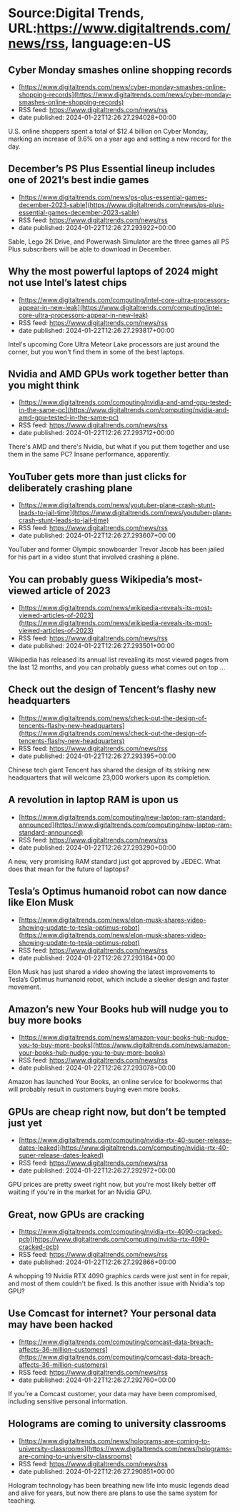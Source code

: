 # Source:Digital Trends, URL:https://www.digitaltrends.com/news/rss, language:en-US

## Cyber Monday smashes online shopping records
 - [https://www.digitaltrends.com/news/cyber-monday-smashes-online-shopping-records](https://www.digitaltrends.com/news/cyber-monday-smashes-online-shopping-records)
 - RSS feed: https://www.digitaltrends.com/news/rss
 - date published: 2024-01-22T12:26:27.294028+00:00

U.S. online shoppers spent a total of $12.4 billion on Cyber Monday, marking an increase of 9.6% on a year ago and setting a new record for the day.

## December’s PS Plus Essential lineup includes one of 2021’s best indie games
 - [https://www.digitaltrends.com/news/ps-plus-essential-games-december-2023-sable](https://www.digitaltrends.com/news/ps-plus-essential-games-december-2023-sable)
 - RSS feed: https://www.digitaltrends.com/news/rss
 - date published: 2024-01-22T12:26:27.293922+00:00

Sable, Lego 2K Drive, and Powerwash Simulator are the three games all PS Plus subscribers will be able to download in December.

## Why the most powerful laptops of 2024 might not use Intel’s latest chips
 - [https://www.digitaltrends.com/computing/intel-core-ultra-processors-appear-in-new-leak](https://www.digitaltrends.com/computing/intel-core-ultra-processors-appear-in-new-leak)
 - RSS feed: https://www.digitaltrends.com/news/rss
 - date published: 2024-01-22T12:26:27.293817+00:00

Intel's upcoming Core Ultra Meteor Lake processors are just around the corner, but you won't find them in some of the best laptops.

## Nvidia and AMD GPUs work together better than you might think
 - [https://www.digitaltrends.com/computing/nvidia-and-amd-gpu-tested-in-the-same-pc](https://www.digitaltrends.com/computing/nvidia-and-amd-gpu-tested-in-the-same-pc)
 - RSS feed: https://www.digitaltrends.com/news/rss
 - date published: 2024-01-22T12:26:27.293712+00:00

There's AMD and there's Nvidia, but what if you put them together and use them in the same PC? Insane performance, apparently.

## YouTuber gets more than just clicks for deliberately crashing plane
 - [https://www.digitaltrends.com/news/youtuber-plane-crash-stunt-leads-to-jail-time](https://www.digitaltrends.com/news/youtuber-plane-crash-stunt-leads-to-jail-time)
 - RSS feed: https://www.digitaltrends.com/news/rss
 - date published: 2024-01-22T12:26:27.293607+00:00

YouTuber and former Olympic snowboarder Trevor Jacob has been jailed for his part in a video stunt that involved crashing a plane.

## You can probably guess Wikipedia’s most-viewed article of 2023
 - [https://www.digitaltrends.com/news/wikipedia-reveals-its-most-viewed-articles-of-2023](https://www.digitaltrends.com/news/wikipedia-reveals-its-most-viewed-articles-of-2023)
 - RSS feed: https://www.digitaltrends.com/news/rss
 - date published: 2024-01-22T12:26:27.293501+00:00

Wikipedia has released its annual list revealing its most viewed pages from the last 12 months, and you can probably guess what comes out on top ...

## Check out the design of Tencent’s flashy new headquarters
 - [https://www.digitaltrends.com/news/check-out-the-design-of-tencents-flashy-new-headquarters](https://www.digitaltrends.com/news/check-out-the-design-of-tencents-flashy-new-headquarters)
 - RSS feed: https://www.digitaltrends.com/news/rss
 - date published: 2024-01-22T12:26:27.293395+00:00

Chinese tech giant Tencent has shared the design of its striking new headquarters that will welcome 23,000 workers upon its completion.

## A revolution in laptop RAM is upon us
 - [https://www.digitaltrends.com/computing/new-laptop-ram-standard-announced](https://www.digitaltrends.com/computing/new-laptop-ram-standard-announced)
 - RSS feed: https://www.digitaltrends.com/news/rss
 - date published: 2024-01-22T12:26:27.293290+00:00

A new, very promising RAM standard just got approved by JEDEC. What does that mean for the future of laptops?

## Tesla’s Optimus humanoid robot can now dance like Elon Musk
 - [https://www.digitaltrends.com/news/elon-musk-shares-video-showing-update-to-tesla-optimus-robot](https://www.digitaltrends.com/news/elon-musk-shares-video-showing-update-to-tesla-optimus-robot)
 - RSS feed: https://www.digitaltrends.com/news/rss
 - date published: 2024-01-22T12:26:27.293184+00:00

Elon Musk has just shared a video showing the latest improvements to Tesla’s Optimus humanoid robot, which include a sleeker design and faster movement.

## Amazon’s new Your Books hub will nudge you to buy more books
 - [https://www.digitaltrends.com/news/amazon-your-books-hub-nudge-you-to-buy-more-books](https://www.digitaltrends.com/news/amazon-your-books-hub-nudge-you-to-buy-more-books)
 - RSS feed: https://www.digitaltrends.com/news/rss
 - date published: 2024-01-22T12:26:27.293078+00:00

Amazon has launched Your Books, an online service for bookworms that will probably result in customers buying even more books.

## GPUs are cheap right now, but don’t be tempted just yet
 - [https://www.digitaltrends.com/computing/nvidia-rtx-40-super-release-dates-leaked](https://www.digitaltrends.com/computing/nvidia-rtx-40-super-release-dates-leaked)
 - RSS feed: https://www.digitaltrends.com/news/rss
 - date published: 2024-01-22T12:26:27.292972+00:00

GPU prices are pretty sweet right now, but you're most likely better off waiting if you're in the market for an Nvidia GPU.

## Great, now GPUs are cracking
 - [https://www.digitaltrends.com/computing/nvidia-rtx-4090-cracked-pcb](https://www.digitaltrends.com/computing/nvidia-rtx-4090-cracked-pcb)
 - RSS feed: https://www.digitaltrends.com/news/rss
 - date published: 2024-01-22T12:26:27.292866+00:00

A whopping 19 Nvidia RTX 4090 graphics cards were just sent in for repair, and most of them couldn't be fixed. Is this another issue with Nvidia's top GPU?

## Use Comcast for internet? Your personal data may have been hacked
 - [https://www.digitaltrends.com/computing/comcast-data-breach-affects-36-million-customers](https://www.digitaltrends.com/computing/comcast-data-breach-affects-36-million-customers)
 - RSS feed: https://www.digitaltrends.com/news/rss
 - date published: 2024-01-22T12:26:27.292760+00:00

If you're a Comcast customer, your data may have been compromised, including sensitive personal information.

## Holograms are coming to university classrooms
 - [https://www.digitaltrends.com/news/holograms-are-coming-to-university-classrooms](https://www.digitaltrends.com/news/holograms-are-coming-to-university-classrooms)
 - RSS feed: https://www.digitaltrends.com/news/rss
 - date published: 2024-01-22T12:26:27.290851+00:00

Hologram technology has been breathing new life into music legends dead and alive for years, but now there are plans to use the same system for teaching.

